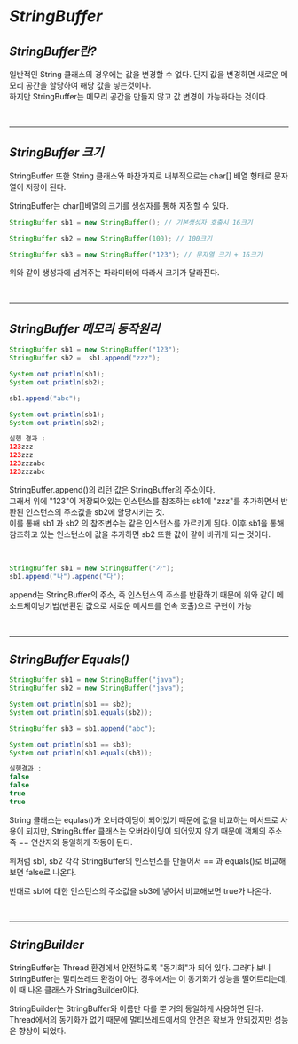 # **_StringBuffer_**

## **_StringBuffer란?_**

일반적인 String 클래스의 경우에는 값을 변경할 수 없다. 단지 값을 변경하면 새로운 메모리 공간을 할당하여 해당 값을 넣는것이다.  
하지만 StringBuffer는 메모리 공간을 만들지 않고 값 변경이 가능하다는 것이다.

</br>

---

## **_StringBuffer 크기_**

StringBuffer 또한 String 클래스와 마찬가지로 내부적으로는 char[] 배열 형태로 문자열이 저장이 된다.

StringBuffer는 char[]배열의 크기를 생성자를 통해 지정할 수 있다.

```java
StringBuffer sb1 = new StringBuffer(); // 기본생성자 호출시 16크기

StringBuffer sb2 = new StringBuffer(100); // 100크기

StringBuffer sb3 = new StringBuffer("123"); // 문자열 크기 + 16크기
```

위와 같이 생성자에 넘겨주는 파라미터에 따라서 크기가 달라진다.

</br>

---

## **_StringBuffer 메모리 동작원리_**

```java
StringBuffer sb1 = new StringBuffer("123");
StringBuffer sb2 =  sb1.append("zzz");

System.out.println(sb1);
System.out.println(sb2);

sb1.append("abc");

System.out.println(sb1);
System.out.println(sb2);

실행 결과 :
123zzz
123zzz
123zzzabc
123zzzabc
```

StringBuffer.append()의 리턴 값은 StringBuffer의 주소이다.  
그래서 위에 "123"이 저장되어있는 인스턴스를 참조하는 sb1에 "zzz"를 추가하면서 반환된 인스턴스의 주소값을 sb2에 할당시키는 것.  
이를 통해 sb1 과 sb2 의 참조변수는 같은 인스턴스를 가르키게 된다. 이후 sb1을 통해 참조하고 있는 인스턴스에 값을 추가하면 sb2 또한 값이 같이 바뀌게 되는 것이다.

</br>

```java
StringBuffer sb1 = new StringBuffer("가");
sb1.append("나").append("다");
```

append는 StringBuffer의 주소, 즉 인스턴스의 주소를 반환하기 때문에 위와 같이 메소드체이닝기법(반환된 값으로 새로운 메서드를 연속 호출)으로 구현이 가능

</br>

---

## **_StringBuffer Equals()_**

```java
StringBuffer sb1 = new StringBuffer("java");
StringBuffer sb2 = new StringBuffer("java");

System.out.println(sb1 == sb2);
System.out.println(sb1.equals(sb2));

StringBuffer sb3 = sb1.append("abc");

System.out.println(sb1 == sb3);
System.out.println(sb1.equals(sb3));

실행결과 :
false
false
true
true
```

String 클래스는 equlas()가 오버라이딩이 되어있기 때문에 값을 비교하는 메서드로 사용이 되지만, StringBuffer 클래스는 오버라이딩이 되어있지 않기 때문에 객체의 주소 즉 == 연산자와 동일하게 작동이 된다.

위처럼 sb1, sb2 각각 StringBuffer의 인스턴스를 만들어서 == 과 equals()로 비교해보면 false로 나온다.

반대로 sb1에 대한 인스턴스의 주소값을 sb3에 넣어서 비교해보면 true가 나온다.

</br>

---

## **_StringBuilder_**

StringBuffer는 Thread 환경에서 안전하도록 "동기화"가 되어 있다. 그러다 보니 StringBuffer는 멀티쓰레드 환경이 아닌 경우에서는 이 동기화가 성능을 떨어트리는데, 이 때 나온 클래스가 StringBuilder이다.

StringBuilder는 StringBuffer와 이름만 다를 뿐 거의 동일하게 사용하면 된다. Thread에서의 동기화가 없기 때문에 멀티쓰레드에서의 안전은 확보가 안되겠지만 성능은 향상이 되었다.
